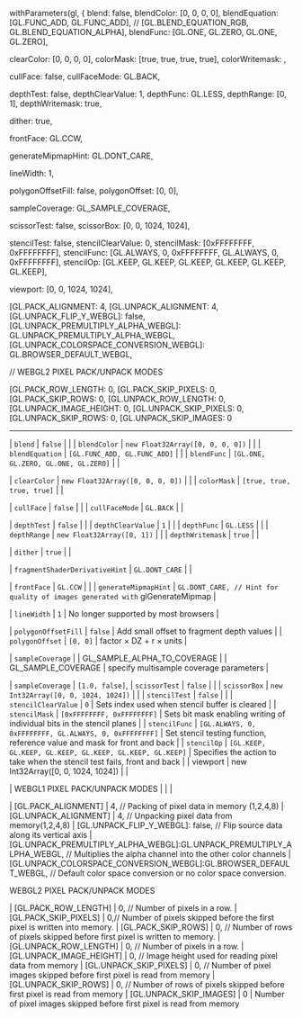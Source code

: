 withParameters(gl, {
  blend: false,
  blendColor: [0, 0, 0, 0],
  blendEquation: [GL.FUNC_ADD, GL.FUNC_ADD], // [GL.BLEND_EQUATION_RGB, GL.BLEND_EQUATION_ALPHA],
  blendFunc: [GL.ONE, GL.ZERO, GL.ONE, GL.ZERO],

  clearColor: [0, 0, 0, 0],
  colorMask: [true, true, true, true],
  colorWritemask: ,

  cullFace: false,
  cullFaceMode: GL.BACK,

  depthTest: false,
  depthClearValue: 1,
  depthFunc: GL.LESS,
  depthRange: [0, 1],
  depthWritemask: true,

  dither: true,

  frontFace: GL.CCW,

  generateMipmapHint: GL.DONT_CARE,

  lineWidth: 1,

  polygonOffsetFill: false,
  polygonOffset: [0, 0],

  sampleCoverage: GL_SAMPLE_COVERAGE,

  scissorTest: false,
  scissorBox: [0, 0, 1024, 1024],

  stencilTest: false,
  stencilClearValue: 0,
  stencilMask: [0xFFFFFFFF, 0xFFFFFFFF],
  stencilFunc: [GL.ALWAYS, 0, 0xFFFFFFFF, GL.ALWAYS, 0, 0xFFFFFFFF],
  stencilOp: [GL.KEEP, GL.KEEP, GL.KEEP, GL.KEEP, GL.KEEP, GL.KEEP],

  viewport: [0, 0, 1024, 1024],

  [GL.PACK_ALIGNMENT: 4,
  [GL.UNPACK_ALIGNMENT: 4,
  [GL.UNPACK_FLIP_Y_WEBGL]: false,
  [GL.UNPACK_PREMULTIPLY_ALPHA_WEBGL]: GL.UNPACK_PREMULTIPLY_ALPHA_WEBGL,
  [GL.UNPACK_COLORSPACE_CONVERSION_WEBGL]: GL.BROWSER_DEFAULT_WEBGL,

  // WEBGL2 PIXEL PACK/UNPACK MODES

  [GL.PACK_ROW_LENGTH: 0,
  [GL.PACK_SKIP_PIXELS: 0,
  [GL.PACK_SKIP_ROWS: 0,
  [GL.UNPACK_ROW_LENGTH: 0,
  [GL.UNPACK_IMAGE_HEIGHT: 0,
  [GL.UNPACK_SKIP_PIXELS: 0,
  [GL.UNPACK_SKIP_ROWS: 0,
  [GL.UNPACK_SKIP_IMAGES: 0

---

| `blend` | `false` | |
| `blendColor` | `new Float32Array([0, 0, 0, 0])` | |
| `blendEquation` | `[GL.FUNC_ADD, GL.FUNC_ADD]` | |
| `blendFunc` | `[GL.ONE, GL.ZERO, GL.ONE, GL.ZERO]` | |

| `clearColor` | `new Float32Array([0, 0, 0, 0])` | |
| `colorMask` | `[true, true, true, true]` | |

| `cullFace` | `false` | |
| `cullFaceMode` | `GL.BACK` | |

| `depthTest` | `false` | |
| `depthClearValue` | `1` | |
| `depthFunc` | `GL.LESS` | |
| `depthRange` | `new Float32Array([0, 1])` | |
| `depthWritemask` | `true` | |

| `dither` | `true` | |

| `fragmentShaderDerivativeHint` | `GL.DONT_CARE` | |

| `frontFace` | `GL.CCW` | |
| `generateMipmapHint` | `GL.DONT_CARE, // Hint for quality of images generated with` glGenerateMipmap |

| `lineWidth` | `1` | No longer supported by most browsers |

| `polygonOffsetFill` | `false` | Add small offset to fragment depth values |
| `polygonOffset` | `[0, 0]` | factor × DZ + r × units |

| `sampleCoverage` | 
| GL_SAMPLE_ALPHA_TO_COVERAGE |
| GL_SAMPLE_COVERAGE | specify multisample coverage parameters |

| `sampleCoverage` | `[1.0, false]`,
| `scissorTest` | `false` | |
| `scissorBox` | `new Int32Array([0, 0, 1024, 1024])` | |
| `stencilTest` | `false` | |
| `stencilClearValue` | `0` | Sets index used when stencil buffer is cleared |
| `stencilMask` | `[0xFFFFFFFF, 0xFFFFFFFF]` | Sets bit mask enabling writing of individual bits in the stencil planes |
| `stencilFunc` | `[GL.ALWAYS, 0, 0xFFFFFFFF, GL.ALWAYS, 0, 0xFFFFFFFF]` | Set stencil testing function, reference value and mask for front and back |
| `stencilOp` | `[GL.KEEP, GL.KEEP, GL.KEEP, GL.KEEP, GL.KEEP, GL.KEEP]` | Specifies the action to take when the stencil test fails, front and back |
| viewport | new Int32Array([0, 0, 1024, 1024]) | |

| WEBGL1 PIXEL PACK/UNPACK MODES | | |

| [GL.PACK_ALIGNMENT] | 4,   // Packing of pixel data in memory (1,2,4,8)
| [GL.UNPACK_ALIGNMENT] | 4,   // Unpacking pixel data from memory(1,2,4,8)
| [GL.UNPACK_FLIP_Y_WEBGL]: false, // Flip source data along its vertical axis
| [GL.UNPACK_PREMULTIPLY_ALPHA_WEBGL]:GL.UNPACK_PREMULTIPLY_ALPHA_WEBGL, // Multiplies the alpha channel into the other color channels
| [GL.UNPACK_COLORSPACE_CONVERSION_WEBGL]:GL.BROWSER_DEFAULT_WEBGL, // Default color space conversion or no color space conversion.

WEBGL2 PIXEL PACK/UNPACK MODES


| [GL.PACK_ROW_LENGTH] | 0,   // Number of pixels in a row.
| [GL.PACK_SKIP_PIXELS] | 0,// Number of pixels skipped before the first pixel is written into memory.
| [GL.PACK_SKIP_ROWS] | 0, // Number of rows of pixels skipped before first pixel is written to memory.
| [GL.UNPACK_ROW_LENGTH] | 0, // Number of pixels in a row.
| [GL.UNPACK_IMAGE_HEIGHT] | 0, // Image height used for reading pixel data from memory
| [GL.UNPACK_SKIP_PIXELS] | 0, // Number of pixel images skipped before first pixel is read from memory
| [GL.UNPACK_SKIP_ROWS] | 0, // Number of rows of pixels skipped before first pixel is read from memory
| [GL.UNPACK_SKIP_IMAGES] | 0 | Number of pixel images skipped before first pixel is read from memory
